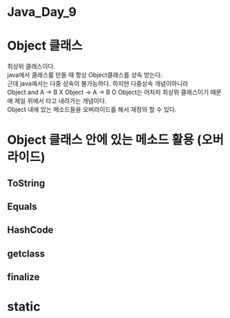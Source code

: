 # Java_Day_9

# Object 클래스
최상위 클래스이다.  
java에서 클래스를 만들 때 항상 Object클래스를 상속 받는다.  
근데 java에서는 다중 상속이 불가능하다. 하지만 다중상속 개념이아니라  
Object and A -> B X  Object -> A -> B  O
Object는 어차피 최상위 클래스이기 때문에 제일 위에서 타고 내려가는 개념이다.  
Object 내에 있는 메소드들을 오버라이드를 해서 재정의 할 수 있다.

# Object 클래스 안에 있는 메소드 활용 (오버라이드)

## ToString

## Equals

## HashCode

## getclass

## finalize

# static
